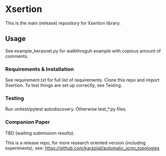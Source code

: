 # Xsertion
This is the main (release) repository for Xsertion library.

## Usage
See example_kerasnet.py for walkthroguh example with copious amount of comments.

### Requirements & Installation
See requirement.txt for full list of requirements.
Clone this repo and import Xsertion. To test things are set up correctly, see Testing.

### Testing
Run unitest/pytest autodiscovery. Otherwise test_*.py files.

### Companion Paper
TBD (waiting submission results).

This is a release repo, for more research oriented version (including experiments), see: https://github.com/karazijal/automatic_xcnn_topologies